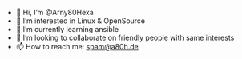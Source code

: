 - 👋 Hi, I’m @Arny80Hexa
- 👀 I’m interested in Linux & OpenSource
- 🌱 I’m currently learning ansible
- 💞️ I’m looking to collaborate on friendly people with same interests
- 📫 How to reach me: spam@a80h.de

<!---
Arny80Hexa/Arny80Hexa is a ✨ special ✨ repository because its `README.md` (this file) appears on your GitHub profile.
You can click the Preview link to take a look at your changes.
--->
